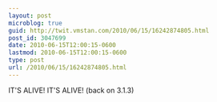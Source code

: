 ```yaml
---
layout: post
microblog: true
guid: http://twit.vmstan.com/2010/06/15/16242874805.html
post_id: 3047699
date: 2010-06-15T12:00:15-0600
lastmod: 2010-06-15T12:00:15-0600
type: post
url: /2010/06/15/16242874805.html
---
```

IT'S ALIVE! IT'S ALIVE! (back on 3.1.3)
